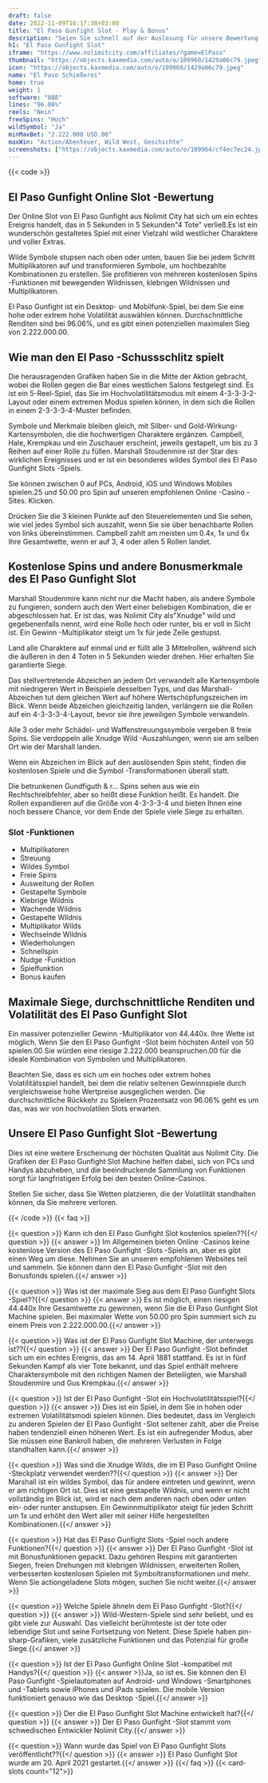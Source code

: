 ```yaml
---
draft: false
date: 2022-11-09T16:17:38+03:00
title: "El Paso Gunfight Slot - Play & Bonus"
description: "Seien Sie schnell auf der Auslosung für unsere Bewertung des El Paso Gunfight Slot. Wir betrachten das Gameplay, die Funktionen und die, wo Sie es mit den besten Casino -Boni spielen können."
h1: "El Paso Gunfight Slot"
iframe: "https://www.nolimitcity.com/affiliates/?game=ElPaso"
thumbnail: "https://objects.kaxmedia.com/auto/o/109960/1429a06c79.jpeg"
icon: "https://objects.kaxmedia.com/auto/o/109960/1429a06c79.jpeg"
name: "El Paso Schießerei"
home: true
weight: 1
software: "888"
lines: "96.06%"
reels: "Nein"
freeSpins: "Hoch"
wildSymbol: "Ja"
minMaxBet: "2.222.000 USD.00"
maxWin: "Action/Abenteuer, Wild West, Geschichte"
screenshots: ["https://objects.kaxmedia.com/auto/o/109964/cf4ec7ec24.jpeg"]
---
```


{{< code >}}<h2>El Paso Gunfight Online Slot -Bewertung</h2><p>Der Online Slot von El Paso Gunfight aus Nolimit City hat sich um ein echtes Ereignis handelt, das in 5 Sekunden in 5 Sekunden"4 Tote" verließ.Es ist ein wunderschön gestaltetes Spiel mit einer Vielzahl wild westlicher Charaktere und voller Extras.</p><p>Wilde Symbole stupsen nach oben oder unten, bauen Sie bei jedem Schritt Multiplikatoren auf und transformieren Symbole, um hochbezahlte Kombinationen zu erstellen. Sie profitieren von mehreren kostenlosen Spins -Funktionen mit bewegenden Wildnissen, klebrigen Wildnissen und Multiplikatoren.</p><p>El Paso Gunfight ist ein Desktop- und Mobilfunk-Spiel, bei dem Sie eine hohe oder extrem hohe Volatilität auswählen können. Durchschnittliche Renditen sind bei 96.06%, und es gibt einen potenziellen maximalen Sieg von 2.222.000.00.</p><h2>Wie man den El Paso -Schussschlitz spielt</h2><p>Die herausragenden Grafiken haben Sie in die Mitte der Aktion gebracht, wobei die Rollen gegen die Bar eines westlichen Salons festgelegt sind. Es ist ein 5-Reel-Spiel, das Sie im Hochvolatilitätsmodus mit einem 4-3-3-3-2-Layout oder einem extremen Modus spielen können, in dem sich die Rollen in einem 2-3-3-3-4-Muster befinden.</p><p>Symbole und Merkmale bleiben gleich, mit Silber- und Gold-Wirkung-Kartensymbolen, die die hochwertigen Charaktere ergänzen. Campbell, Hale, Krempkau und ein Zuschauer erscheint, jeweils gestapelt, um bis zu 3 Reihen auf einer Rolle zu füllen. Marshall Stoudenmire ist der Star des wirklichen Ereignisses und er ist ein besonderes wildes Symbol des El Paso Gunfight Slots -Spiels.</p><p>Sie können zwischen 0 auf PCs, Android, iOS und Windows Mobiles spielen.25 und 50.00 pro Spin auf unseren empfohlenen Online -Casino -Sites. Klicken.</p><p>Drücken Sie die 3 kleinen Punkte auf den Steuerelementen und Sie sehen, wie viel jedes Symbol sich auszahlt, wenn Sie sie über benachbarte Rollen von links übereinstimmen. Campbell zahlt am meisten um 0.4x, 1x und 6x Ihre Gesamtwette, wenn er auf 3, 4 oder allen 5 Rollen landet.</p><h2>Kostenlose Spins und andere Bonusmerkmale des El Paso Gunfight Slot</h2><p>Marshall Stoudenmire kann nicht nur die Macht haben, als andere Symbole zu fungieren, sondern auch den Wert einer beliebigen Kombination, die er abgeschlossen hat. Er ist das, was Nolimit City als"Xnudge" wild und gegebenenfalls nennt, wird eine Rolle hoch oder runter, bis er voll in Sicht ist. Ein Gewinn -Multiplikator steigt um 1x für jede Zeile gestupst.</p><p>Land alle Charaktere auf einmal und er füllt alle 3 Mittelrollen, während sich die äußeren in den 4 Toten in 5 Sekunden wieder drehen. Hier erhalten Sie garantierte Siege.</p><p>Das stellvertretende Abzeichen an jedem Ort verwandelt alle Kartensymbole mit niedrigeren Wert in Beispiele desselben Typs, und das Marshall-Abzeichen tut dem gleichen Wert auf höhere Wertschöpfungszeichen im Blick. Wenn beide Abzeichen gleichzeitig landen, verlängern sie die Rollen auf ein 4-3-3-3-4-Layout, bevor sie ihre jeweiligen Symbole verwandeln.</p><p>Alle 3 oder mehr Schädel- und Waffenstreuungssymbole vergeben 8 freie Spins. Sie verdoppeln alle Xnudge Wild -Auszahlungen, wenn sie am selben Ort wie der Marshall landen.</p><p>Wenn ein Abzeichen im Blick auf den auslösenden Spin steht, finden die kostenlosen Spiele und die Symbol -Transformationen überall statt.</p><p>Die betrunkenen Gundfiguth & r… Spins sehen aus wie ein Rechtschreibfehler, aber so heißt diese Funktion heißt. Es handelt. Die Rollen expandieren auf die Größe von 4-3-3-3-4 und bieten Ihnen eine noch bessere Chance, vor dem Ende der Spiele viele Siege zu erhalten.</p><h3>
Slot -Funktionen</h3><ul>
<li></span>
Multiplikatoren</li>
<li></span>
Streuung</li>
<li></span>
Wildes Symbol</li>
<li></span>
Freie Spins</li>
<li></span>
Ausweitung der Rollen</li>
<li></span>
Gestapelte Symbole</li>
<li></span>
Klebrige Wildnis</li>
<li></span>
Wachende Wildnis</li>
<li></span>
Gestapelte Wildnis</li>
<li></span>
Multiplikator Wilds</li>
<li></span>
Wechselnde Wildnis</li>
<li></span>
Wiederholungen</li>
<li></span>
Schnellspin</li>
<li></span>
Nudge -Funktion</li>
<li></span>
Spielfunktion</li>
<li></span>
Bonus kaufen</li></ul><h2>Maximale Siege, durchschnittliche Renditen und Volatilität des El Paso Gunfight Slot</h2><p>Ein massiver potenzieller Gewinn -Multiplikator von 44.440x. Ihre Wette ist möglich. Wenn Sie den El Paso Gunfight -Slot beim höchsten Anteil von 50 spielen.00 Sie würden eine riesige 2.222.000 beanspruchen.00 für die ideale Kombination von Symbolen und Multiplikatoren.</p><p>Beachten Sie, dass es sich um ein hoches oder extrem hohes Volatilitätsspiel handelt, bei dem die relativ seltenen Gewinnspiele durch vergleichsweise hohe Wertpreise ausgeglichen werden. Die durchschnittliche Rückkehr zu Spielern Prozentsatz von 96.06% geht es um das, was wir von hochvolatilen Slots erwarten.</p><h2>Unsere El Paso Gunfight Slot -Bewertung</h2><p>Dies ist eine weitere Erscheinung der höchsten Qualität aus Nolimit City. Die Grafiken der El Paso Gunfight Slot Machine helfen dabei, sich von PCs und Handys abzuheben, und die beeindruckende Sammlung von Funktionen sorgt für langfristigen Erfolg bei den besten Online-Casinos.</p><p>Stellen Sie sicher, dass Sie Wetten platzieren, die der Volatilität standhalten können, da Sie mehrere verloren.</p>
{{< /code >}}
{{< faq >}}

{{< question >}} Kann ich den El Paso Gunfight Slot kostenlos spielen??{{</ question >}}
{{< answer >}} Im Allgemeinen bieten Online -Casinos keine kostenlose Version des El Paso Gunfight -Slots -Spiels an, aber es gibt einen Weg um diese. Nehmen Sie an unseren empfohlenen Websites teil und sammeln. Sie können dann den El Paso Gunfight -Slot mit den Bonusfonds spielen.{{</ answer >}}

{{< question >}} Was ist der maximale Sieg aus dem El Paso Gunfight Slots -Spiel??{{</ question >}}
{{< answer >}} Es ist möglich, einen riesigen 44.440x Ihre Gesamtwette zu gewinnen, wenn Sie die El Paso Gunfight Slot Machine spielen. Bei maximaler Wette von 50.00 pro Spin summiert sich zu einem Preis von 2.222.000.00.{{</ answer >}}

{{< question >}} Was ist der El Paso Gunfight Slot Machine, der unterwegs ist??{{</ question >}}
{{< answer >}} Der El Paso Gunfight -Slot befindet sich um ein echtes Ereignis, das am 14. April 1881 stattfand. Es ist in fünf Sekunden Kampf als vier Tote bekannt, und das Spiel enthält mehrere Charaktersymbole mit den richtigen Namen der Beteiligten, wie Marshall Stoudenmire und Gus Krempkau.{{</ answer >}}

{{< question >}} Ist der El Paso Gunfight -Slot ein Hochvolatilitätsspiel?{{</ question >}}
{{< answer >}} Dies ist ein Spiel, in dem Sie in hohen oder extremen Volatilitätsmodi spielen können. Dies bedeutet, dass im Vergleich zu anderen Spielen der El Paso Gunfight -Slot seltener zahlt, aber die Preise haben tendenziell einen höheren Wert. Es ist ein aufregender Modus, aber Sie müssen eine Bankroll haben, die mehreren Verlusten in Folge standhalten kann.{{</ answer >}}

{{< question >}} Was sind die Xnudge Wilds, die im El Paso Gunfight Online -Steckplatz verwendet werden??{{</ question >}}
{{< answer >}} Der Marshall ist ein wildes Symbol, das für andere eintreten und gewinnt, wenn er am richtigen Ort ist. Dies ist eine gestapelte Wildnis, und wenn er nicht vollständig im Blick ist, wird er nach dem anderen nach oben oder unten ein- oder runter anstupsen. Ein Gewinnmultiplikator steigt für jeden Schritt um 1x und erhöht den Wert aller mit seiner Hilfe hergestellten Kombinationen.{{</ answer >}}

{{< question >}} Hat das El Paso Gunfight Slots -Spiel noch andere Funktionen?{{</ question >}}
{{< answer >}} Der El Paso Gunfight -Slot ist mit Bonusfunktionen gepackt. Dazu gehören Respins mit garantierten Siegen, freien Drehungen mit klebrigen Wildnissen, erweiterten Rollen, verbesserten kostenlosen Spielen mit Symboltransformationen und mehr. Wenn Sie actiongeladene Slots mögen, suchen Sie nicht weiter.{{</ answer >}}

{{< question >}} Welche Spiele ähneln dem El Paso Gunfight -Slot?{{</ question >}}
{{< answer >}} Wild-Western-Spiele sind sehr beliebt, und es gibt viele zur Auswahl. Das vielleicht berühmteste ist der tote oder lebendige Slot und seine Fortsetzung von Netent. Diese Spiele haben pin-sharp-Grafiken, viele zusätzliche Funktionen und das Potenzial für große Siege.{{</ answer >}}

{{< question >}} Ist der El Paso Gunfight Online Slot -kompatibel mit Handys?{{</ question >}}
{{< answer >}}Ja, so ist es. Sie können den El Paso Gunfight -Spielautomaten auf Android- und Windows -Smartphones und -Tablets sowie iPhones und iPads spielen. Die mobile Version funktioniert genauso wie das Desktop -Spiel.{{</ answer >}}

{{< question >}} Der die El Paso Gunfight Slot Machine entwickelt hat?{{</ question >}}
{{< answer >}} Der El Paso Gunfight -Slot stammt vom schwedischen Entwickler Nolimit City.{{</ answer >}}

{{< question >}} Wann wurde das Spiel von El Paso Gunfight Slots veröffentlicht??{{</ question >}}
{{< answer >}} El Paso Gunfight Slot wurde am 20. April 2021 gestartet.{{</ answer >}}
{{</ faq >}}
{{< card-slots count="12">}}